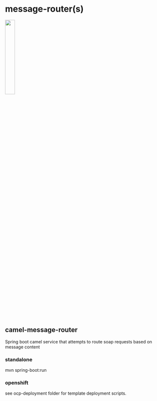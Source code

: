 # message-router(s)

<img src="https://user-images.githubusercontent.com/2067877/223280677-42b109c2-0934-4e21-9843-96b873cb29d3.png" width="25%" />

## camel-message-router
Spring boot camel service that attempts to route soap requests based on message content

### standalone
mvn spring-boot:run

### openshift
see ocp-deployment folder for template deployment scripts.
